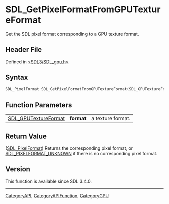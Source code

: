 # SDL_GetPixelFormatFromGPUTextureFormat

Get the SDL pixel format corresponding to a GPU texture format.

## Header File

Defined in [<SDL3/SDL_gpu.h>](https://github.com/libsdl-org/SDL/blob/main/include/SDL3/SDL_gpu.h)

## Syntax

```c
SDL_PixelFormat SDL_GetPixelFormatFromGPUTextureFormat(SDL_GPUTextureFormat format);
```

## Function Parameters

|                                              |            |                   |
| -------------------------------------------- | ---------- | ----------------- |
| [SDL_GPUTextureFormat](SDL_GPUTextureFormat) | **format** | a texture format. |

## Return Value

([SDL_PixelFormat](SDL_PixelFormat)) Returns the corresponding pixel
format, or [SDL_PIXELFORMAT_UNKNOWN](SDL_PIXELFORMAT_UNKNOWN) if there is
no corresponding pixel format.

## Version

This function is available since SDL 3.4.0.

----
[CategoryAPI](CategoryAPI), [CategoryAPIFunction](CategoryAPIFunction), [CategoryGPU](CategoryGPU)

